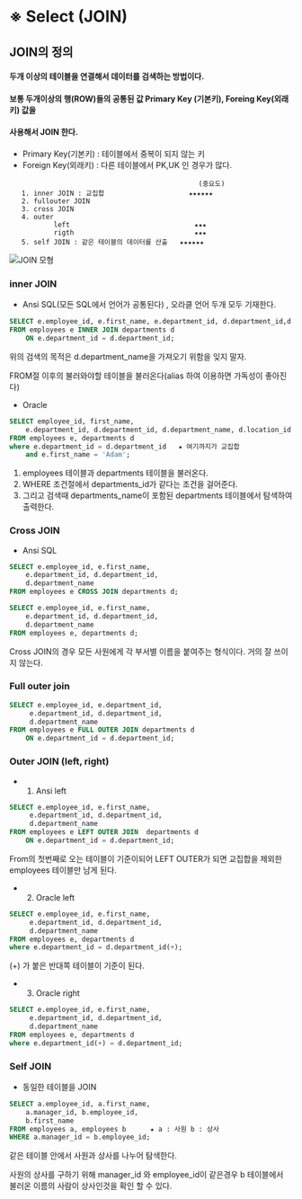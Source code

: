 # ※ Select (JOIN)
## JOIN의 정의

#### 두개 이상의 테이블을 연결해서 데이터를 검색하는 방법이다.
#### 보통 두개이상의 행(ROW)들의 공통된 값 Primary Key (기본키), Foreing Key(외래키) 값을 
#### 사용해서 JOIN 한다.

- Primary Key(기본키) : 테이블에서 중복이 되지 않는 키
- Foreign Key(외래키) : 다른 테이블에서 PK,UK 인 경우가 많다.
```
                                               (중요도)
   1. inner JOIN : 교집합                     ★★★★★★
   2. fullouter JOIN 
   3. cross JOIN 
   4. outer  
           left                               ★★★
           rigth                              ★★★
   5. self JOIN : 같은 테이블의 데이터를 산출   ★★★★★★
```   

![JOIN 모형](https://user-images.githubusercontent.com/65350890/85114684-42266c00-b255-11ea-9ec9-a766e6395813.jpg)

### inner JOIN
- Ansi SQL(모든  SQL에서 언어가 공통된다) , 오라클 언어 두개 모두 기재한다.
```sql
SELECT e.employee_id, e.first_name, e.department_id, d.department_id,d.department_name 
FROM employees e INNER JOIN departments d
    ON e.department_id = d.department_id;
```
위의 검색의 목적은 d.department_name을 가져오기 위함을 잊지 말자.

FROM절 이후의 불러와야할 테이블을 불러온다(alias 하여 이용하면 가독성이 좋아진다)

- Oracle
```sql
SELECT employee_id, first_name,
    e.department_id, d.department_id, d.department_name, d.location_id
FROM employees e, departments d
where e.department_id = d.department_id   ★ 여기까지가 교집합
    and e.first_name = 'Adam';
```
1. employees 테이블과 departments 테이블을 불러온다.
2. WHERE 조건절에서 departments_id가 같다는 조건을 걸어준다.
3. 그리고 검색때 departments_name이 포함된 departments 테이블에서 탐색하여 출력한다.

### Cross JOIN
- Ansi SQL
```sql
SELECT e.employee_id, e.first_name,
    e.department_id, d.department_id,
    d.department_name
FROM employees e CROSS JOIN departments d;
```
```sql
SELECT e.employee_id, e.first_name,
    e.department_id, d.department_id,
    d.department_name
FROM employees e, departments d;
```
Cross JOIN의 경우 모든 사원에게 각 부서별 이름을 붙여주는 형식이다. 거의 잘 쓰이지 않는다.

### Full outer join
```sql
SELECT e.employee_id, e.department_id,
     e.department_id, d.department_id,
     d.department_name
FROM employees e FULL OUTER JOIN departments d
    ON e.department_id = d.department_id;
```
### Outer JOIN (left, right)
- 1. Ansi left
```sql
SELECT e.employee_id, e.first_name,
     e.department_id, d.department_id,
     d.department_name
FROM employees e LEFT OUTER JOIN  departments d
    ON e.department_id = d.department_id;
```
From의 첫번째로 오는 테이블이 기준이되어 LEFT OUTER가 되면 교집합을 제외한 employees 테이블만 남게 된다.

- 2. Oracle left
```sql
SELECT e.employee_id, e.first_name,
     e.department_id, d.department_id,
     d.department_name
FROM employees e, departments d
where e.department_id = d.department_id(+);
```
(+) 가 붙은 반대쪽 테이블이 기준이 된다.

- 3. Oracle right
```sql
SELECT e.employee_id, e.first_name,
     e.department_id, d.department_id,
     d.department_name
FROM employees e, departments d
where e.department_id(+) = d.department_id;
```
### Self JOIN
- 동일한 테이블을 JOIN
```sql
SELECT a.employee_id, a.first_name,
    a.manager_id, b.employee_id,
    b.first_name
FROM employees a, employees b      ★ a : 사원 b : 상사
WHERE a.manager_id = b.employee_id;
```
같은 테이블 안에서 사원과 상사를 나누어 탐색한다.

사원의 상사를 구하기 위해 manager_id 와 employee_id이 같은경우 b 테이블에서 불러온 이름의 사람이 상사인것을 확인 할 수 있다.
